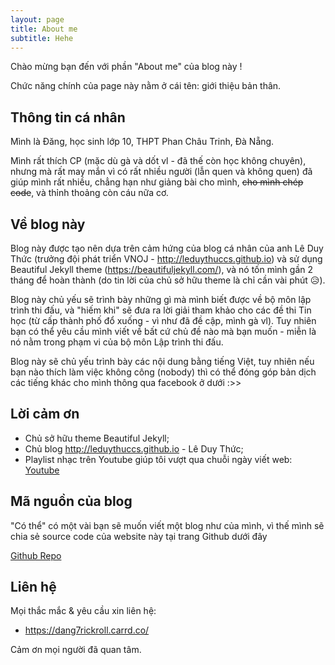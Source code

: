 ```yaml
---
layout: page
title: About me
subtitle: Hehe
---
```


Chào mừng bạn đến với phần "About me" của blog này !

Chức năng chính của page này nằm ở cái tên: giới thiệu bản thân.

## Thông tin cá nhân

Mình là Đăng, học sinh lớp 10, THPT Phan Châu Trinh, Đà Nẵng.

Mình rất thích CP (mặc dù gà và dốt vl - đã thế còn học không chuyên), nhưng mà rất may mắn vì có rất nhiều người (lẫn quen và không quen) đã giúp mình rất nhiều, chẳng hạn như giảng bài cho mình, ~~cho mình chép code~~, và thỉnh thoảng còn cáu nữa cơ.

## Về blog này
Blog này được tạo nên dựa trên cảm hứng của blog cá nhân của anh Lê Duy Thức (trưởng đội phát triển VNOJ - http://leduythuccs.github.io) và sử dụng Beautiful Jekyll theme (https://beautifuljekyll.com/), và nó tốn mình gần 2 tháng để hoàn thành (do tin lời của chủ sở hữu theme là chỉ cần vài phút 😥).

Blog này chủ yếu sẽ trình bày những gì mà mình biết được về bộ môn lập trình thi đấu, và "hiếm khi" sẽ đưa ra lời giải tham khảo cho các đề thi Tin học (từ cấp thành phố đổ xuống - vì như đã đề cập, mình gà vl). Tuy nhiên bạn có thể yêu cầu mình viết về bất cứ chủ đề nào mà bạn muốn - miễn là nó nằm trong phạm vi của bộ môn Lập trình thi đấu.

Blog này sẽ chủ yếu trình bày các nội dung bằng tiếng Việt, tuy nhiên nếu bạn nào thích làm việc không công (nobody) thì có thể đóng góp bản dịch các tiếng khác cho mình thông qua facebook ở dưới :>>

## Lời cảm ơn
- Chủ sở hữu theme Beautiful Jekyll;
- Chủ blog http://leduythuccs.github.io - Lê Duy Thức;
- Playlist nhạc trên Youtube giúp tôi vượt qua chuỗi ngày viết web: [Youtube](https://www.youtube.com/watch?v=2JO3NYg6Bt0&list=RDEMjvSlAFGUGR9pav7ugzBJsg&start_radio=1&rv=CA68l20d8pw)

## Mã nguồn của blog
"Có thể" có một vài bạn sẽ muốn viết một blog như của mình, vì thế mình sẽ chia sẻ source code của website này tại trang Github dưới đây

[Github Repo](https://github.com/theadanielskocher/dang7rickroll.github.io/tree/theadanielskocher-patch-2)

## Liên hệ
Mọi thắc mắc & yêu cầu xin liên hệ:
- https://dang7rickroll.carrd.co/

Cảm ơn mọi người đã quan tâm.
